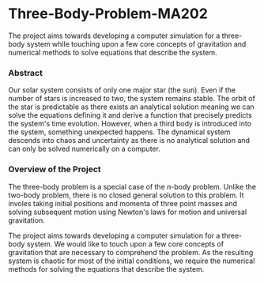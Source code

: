 # Three-Body-Problem-MA202
The project aims towards developing a computer simulation for a three-body system while touching upon a few core concepts of gravitation and numerical methods to solve equations that describe the system.




### Abstract
Our solar system consists of only one major star (the sun). Even if the number of stars is increased to two, the system remains stable. The orbit of the star is predictable as there exists an analytical solution meaning we can solve the equations defining it and derive a function that precisely predicts the system's time evolution. However, when a third body is introduced into the system, something unexpected happens. The dynamical system descends into chaos and uncertainty as there is no analytical solution and can only be solved numerically on a computer. 


### Overview of the Project 
The three-body problem is a special case of the n-body problem. Unlike the two-body problem, there is no closed general solution to this problem. It involes taking initial positions and momenta of three point masses and solving subsequent motion using Newton's laws for motion and universal gravitation. 

The project aims towards developing a computer simulation for a three-body system. We would like to touch upon a few core concepts of gravitation that are necessary to comprehend the problem. As the resulting system is chaotic for most of the initial conditions, we require the numerical methods for solving the equations that describe the system.



